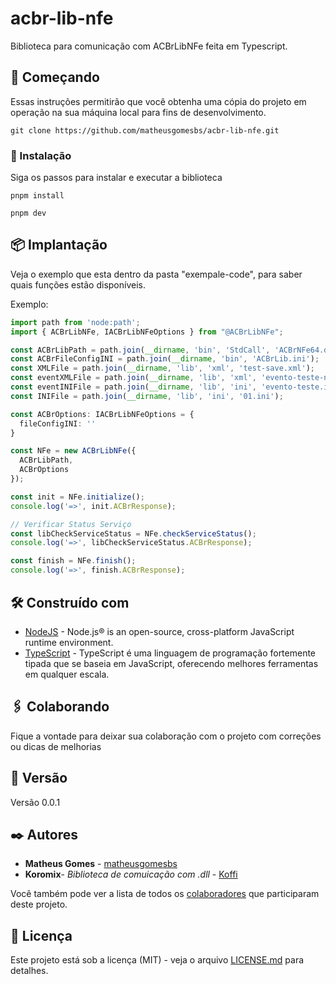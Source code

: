 # acbr-lib-nfe
Biblioteca para comunicação com ACBrLibNFe feita em Typescript.

## 🚀 Começando
Essas instruções permitirão que você obtenha uma cópia do projeto em operação na sua máquina local para fins de desenvolvimento.

```
git clone https://github.com/matheusgomesbs/acbr-lib-nfe.git
```

### 🔧 Instalação

Siga os passos para instalar e executar a biblioteca

```
pnpm install
```

```
pnpm dev
```

## 📦 Implantação
Veja o exemplo que esta dentro da pasta "exempale-code", para saber quais funções estão disponíveis.

Exemplo: 
```typescript
import path from 'node:path';
import { ACBrLibNFe, IACBrLibNFeOptions } from "@ACBrLibNFe";

const ACBrLibPath = path.join(__dirname, 'bin', 'StdCall', 'ACBrNFe64.dll');
const ACBrFileConfigINI = path.join(__dirname, 'bin', 'ACBrLib.ini');
const XMLFile = path.join(__dirname, 'lib', 'xml', 'test-save.xml');
const eventXMLFile = path.join(__dirname, 'lib', 'xml', 'evento-teste-nfe.xml');
const eventINIFile = path.join(__dirname, 'lib', 'ini', 'evento-teste.ini');
const INIFile = path.join(__dirname, 'lib', 'ini', '01.ini');

const ACBrOptions: IACBrLibNFeOptions = {
  fileConfigINI: ''
}

const NFe = new ACBrLibNFe({
  ACBrLibPath,
  ACBrOptions
});

const init = NFe.initialize();
console.log('=>', init.ACBrResponse);

// Verificar Status Serviço
const libCheckServiceStatus = NFe.checkServiceStatus();
console.log('=>', libCheckServiceStatus.ACBrResponse);

const finish = NFe.finish();
console.log('=>', finish.ACBrResponse);
```
## 🛠️ Construído com

* [NodeJS](https://nodejs.org/) - Node.js® is an open-source, cross-platform JavaScript runtime environment.
* [TypeScript](https://www.typescriptlang.org/) - TypeScript é uma linguagem de programação fortemente tipada que se baseia em JavaScript, oferecendo melhores ferramentas em qualquer escala.

## 🖇️ Colaborando

Fique a vontade para deixar sua colaboração com o projeto com correções ou dicas de melhorias

## 📌 Versão

Versão 0.0.1

## ✒️ Autores

* **Matheus Gomes** - [matheusgomesbs](https://github.com/matheusgomesbs)
* **Koromix**- *Biblioteca de comuicação com .dll* - [Koffi](https://github.com/Koromix/koffi)

Você também pode ver a lista de todos os [colaboradores](https://github.com/matheusgomesbs/acbr-lib-nfe/graphs/contributors) que participaram deste projeto.

## 📄 Licença

Este projeto está sob a licença (MIT) - veja o arquivo [LICENSE.md](https://github.com/matheusgomesbs/acbr-lib-nfe/blob/main/LICENSE) para detalhes.
